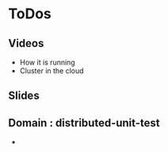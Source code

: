 # ToDos

## Videos
* How it is running
* Cluster in the cloud

## Slides


## Domain : distributed-unit-test
* 